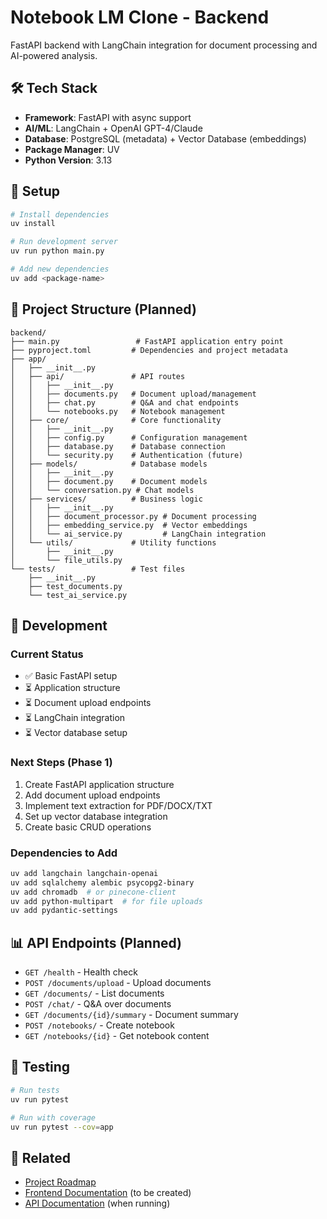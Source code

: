 # Notebook LM Clone - Backend

FastAPI backend with LangChain integration for document processing and AI-powered analysis.

## 🛠️ Tech Stack

- **Framework**: FastAPI with async support
- **AI/ML**: LangChain + OpenAI GPT-4/Claude
- **Database**: PostgreSQL (metadata) + Vector Database (embeddings)
- **Package Manager**: UV
- **Python Version**: 3.13

## 🚀 Setup

```bash
# Install dependencies
uv install

# Run development server
uv run python main.py

# Add new dependencies
uv add <package-name>
```

## 📁 Project Structure (Planned)

```
backend/
├── main.py                 # FastAPI application entry point
├── pyproject.toml         # Dependencies and project metadata
├── app/
│   ├── __init__.py
│   ├── api/               # API routes
│   │   ├── __init__.py
│   │   ├── documents.py   # Document upload/management
│   │   ├── chat.py        # Q&A and chat endpoints
│   │   └── notebooks.py   # Notebook management
│   ├── core/              # Core functionality
│   │   ├── __init__.py
│   │   ├── config.py      # Configuration management
│   │   ├── database.py    # Database connection
│   │   └── security.py    # Authentication (future)
│   ├── models/            # Database models
│   │   ├── __init__.py
│   │   ├── document.py    # Document models
│   │   └── conversation.py # Chat models
│   ├── services/          # Business logic
│   │   ├── __init__.py
│   │   ├── document_processor.py # Document processing
│   │   ├── embedding_service.py  # Vector embeddings
│   │   └── ai_service.py         # LangChain integration
│   └── utils/             # Utility functions
│       ├── __init__.py
│       └── file_utils.py
└── tests/                 # Test files
    ├── __init__.py
    ├── test_documents.py
    └── test_ai_service.py
```

## 🔧 Development

### Current Status
- ✅ Basic FastAPI setup
- ⏳ Application structure
- ⏳ Document upload endpoints
- ⏳ LangChain integration
- ⏳ Vector database setup

### Next Steps (Phase 1)
1. Create FastAPI application structure
2. Add document upload endpoints
3. Implement text extraction for PDF/DOCX/TXT
4. Set up vector database integration
5. Create basic CRUD operations

### Dependencies to Add
```bash
uv add langchain langchain-openai
uv add sqlalchemy alembic psycopg2-binary
uv add chromadb  # or pinecone-client
uv add python-multipart  # for file uploads
uv add pydantic-settings
```

## 📊 API Endpoints (Planned)

- `GET /health` - Health check
- `POST /documents/upload` - Upload documents
- `GET /documents/` - List documents
- `POST /chat/` - Q&A over documents
- `GET /documents/{id}/summary` - Document summary
- `POST /notebooks/` - Create notebook
- `GET /notebooks/{id}` - Get notebook content

## 🧪 Testing

```bash
# Run tests
uv run pytest

# Run with coverage
uv run pytest --cov=app
```

## 🔗 Related

- [Project Roadmap](../PROJECT_ROADMAP.md)
- [Frontend Documentation](../frontend/README.md) (to be created)
- [API Documentation](http://localhost:8000/docs) (when running)